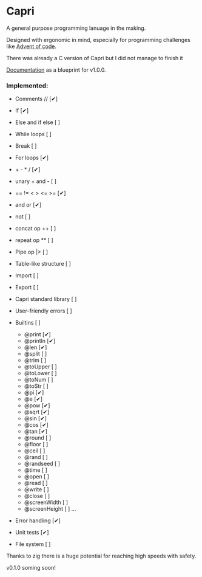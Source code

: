 # Capri
A general purpose programming lanuage in the making.

Designed with ergonomic in mind, especially for programming challenges like [Advent of code](https://adventofcode.com/).

There was already a C version of Capri but I did not manage to finish it

[Documentation](./DOCS.md) as a blueprint for v1.0.0.

### Implemented:
- Comments // [✔]
- If [✔]
- Else and if else [ ]
- While loops [ ]
- Break [ ]
- For loops [✔]
- \+ \- \* \/ [✔]
- unary \+ and \- [ ]
- == != < > <= >= [✔]
- and or [✔]
- not [ ]
- concat op \+\+ [ ]
- repeat op \*\* [ ]
- Pipe op |> [ ]
- Table-like structure [ ]
- Import [ ]
- Export [ ]
- Capri standard library [ ]
- User-friendly errors [ ]

- Builtins [ ]
    - @print [✔]
    - @println [✔]
    - @len [✔]
    - @split [ ]
    - @trim [ ]
    - @toUpper [ ]
    - @toLower [ ]
    - @toNum [ ]
    - @toStr [ ]
    - @pi [✔]
    - @e [✔]
    - @pow [✔]
    - @sqrt [✔]
    - @sin [✔]
    - @cos [✔]
    - @tan [✔]
    - @round [ ]
    - @floor [ ]
    - @ceil [ ]
    - @rand [ ]
    - @randseed [ ]
    - @time [ ]
    - @open [ ]
    - @read [ ]
    - @write [ ]
    - @close [ ]
    - @screenWidth [ ]
    - @screenHeight [ ]
    ...
- Error handling [✔]
- Unit tests [✔]
- File system [ ]

Thanks to zig there is a huge potential for reaching high speeds with safety.

v0.1.0 soming soon!

